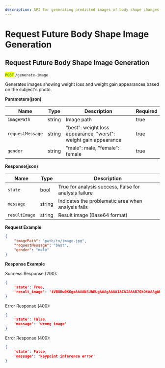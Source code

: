 ```yaml
---
description: API for generating predicted images of body shape changes for subjects in images.
---
```


# Request Future Body Shape Image Generation

## Request Future Body Shape Image Generation

<mark style="color:green;">`POST`</mark> `/generate-image`

Generates images showing weight loss and weight gain appearances based on the subject's photo.

**Parameters(json)**

| Name | Type | Description | Required |
|------|------|-------------|-----------|
| `imagePath` | string | Image path | true |
| `requestMessage` | string | "best": weight loss appearance, "worst": weight gain appearance | true |
| `gender` | string | "male": male, "female": female | true |

**Response(json)**

| Name | Type | Description |
|------|------|-------------|
| `state` | bool | True for analysis success, False for analysis failure |
| `message` | string | Indicates the problematic area when analysis fails |
| `resultImage` | string | Result image (Base64 format) |

**Request Example**

```json
{
    "imagePath": "path/to/image.jpg",
    "requestMessage": "best",
    "gender": "male"
}
```

**Response Example**

Success Response (200):
```json
{
    'state': True,
    'result_image': 'iVBORw0KGgoAAAANSUhEUgAAAgAAAAIACAIAAAB7GkOtAAAgAElEQVR4AdTBS49t23ne9//zvmPOtapq73P2uYhiFDDSoURT1AUw7VDOxTKgIBEEJTZsmvCl5e+QjoE03BEQIN9BffUFw24EBpLIUpwgaSWQaFEyFVMSEZ4rz6ldtdacY7xPag9q2bXNLQNp7t9P/83f+3u81iJtA7YB20y9d17FNq/Se2eSBEhiurm5kQToEUASj9hm0hittYioKkmZabtPmriwDSiDV7m+vu6939/f995ba9fX1xHRy+14Fbm01iIC0CMR0abMtF1Ta4eIyExJQFy01mxXlW1JEZGZEYFSUkyZqQmwHRdAXSxL+qKqfNFaO5/Pp9NpjBFTPfCgbA/bY4ze+77vvfeqkmR7TPu+96mqGn5QLwMioibbkmzXFBG2xxi2AUkRIWmMYbsmQFJEOHQ+ … (truncated)'
}
```

Error Response (400):
```json
{
    'state': False,
    'message': 'wrong image'
}
```

Error Response (400):
```json
{
    'state': False,
    'message': 'keypoint inference error'
}
```